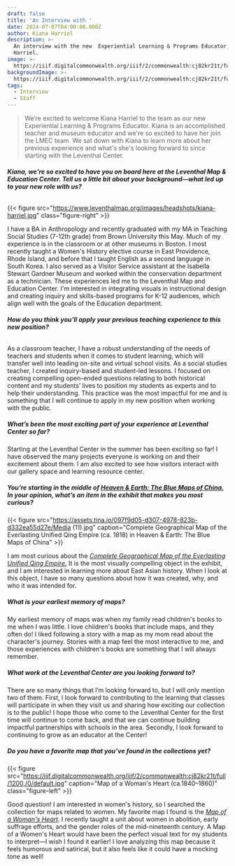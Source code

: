 ```yaml
---
draft: false
title: 'An Interview with '
date: 2024-07-07T04:00:00.000Z
author: Kiana Harriel
description: >-
  An interview with the new  Experiential Learning & Programs Educator, Kiana
  Harriel. 
image: >-
  https://iiif.digitalcommonwealth.org/iiif/2/commonwealth:cj82kr21t/full/1200,/0/default.jpg
backgroundImage: >-
  https://iiif.digitalcommonwealth.org/iiif/2/commonwealth:cj82kr21t/full/1200,/0/default.jpg
tags:
  - Interview
  - Staff
---
```


> We’re excited to welcome Kiana Harriel to the team as our new Experiential Learning & Programs Educator. Kiana is an accomplished teacher and museum educator and we're so excited to have her join the LMEC team. We sat down with Kiana to learn more about her previous experience and what's she's looking forward to since starting with the Leventhal Center.

###### **Kiana, we’re so excited to have you on board here at the Leventhal Map & Education Center. Tell us a little bit about your background—what led up to your new role with us?**

{{< figure src="https://www.leventhalmap.org/images/headshots/kiana-harriel.jpg" class="figure-right" >}}

I have a BA in Anthropology and recently graduated with my MA in Teaching Social Studies (7-12th grade) from Brown University this May. Much of my experience is in the classroom or at other museums in Boston. I most recently taught a Women's History elective course in East Providence, Rhode Island, and before that I taught English as a second language in South Korea. I also served as a Visitor Service assistant at the Isabella Stewart Gardner Museum and worked within the conservation department as a technician. These experiences led me  to the Leventhal Map and Education Center. I'm interested in integrating visuals in instructional design and creating inquiry and skills-based programs for K-12 audiences, which align well with the goals of the Education department.

###### **How do you think you’ll apply your previous teaching experience to this new position?**

As a classroom teacher, I have a robust understanding of the needs of teachers and students when it comes to student learning, which will transfer well into leading on-site and virtual school visits. As a social studies teacher, I created inquiry-based and student-led lessons. I focused on creating compelling open-ended questions relating to both historical content and my students’ lives to position my students as experts and to help their understanding. This practice was the most impactful for me and is something that I will continue to apply in my new position when working with the public.

##### **What’s been the most exciting part of your experience at Leventhal Center so far?**

Starting at the Leventhal Center in the summer has been exciting so far! I have observed the many projects everyone is working on and their excitement about them. I am also excited to see how visitors interact with our gallery space and learning resource center.

##### **You’re starting in the middle of *[Heaven & Earth: The Blue Maps of China.](https://www.leventhalmap.org/digital-exhibitions/heaven-and-earth/)* In your opinion, what’s an item in the exhibit that makes you most curious?**

{{< figure src="https://assets.tina.io/097f9d05-d307-4978-823b-d332ea55d27e/Media (11).jpg" caption="Complete Geographical Map of the Everlasting Unified Qing Empire (ca. 1818) in Heaven & Earth: The Blue Maps of China" >}}

I am most curious about the [*Complete Geographical Map of the Everlasting Unified Qing Empire*.](https://www.leventhalmap.org/digital-exhibitions/heaven-and-earth/catalogue/3/) It is the most visually compelling object in the exhibit, and I am interested in learning more about East Asian history. When I look at this object, I have so many questions about how it was created, why, and who it was intended for.

##### **What is your earliest memory of maps?**

My earliest memory of maps was when my family read children's books to me when I was little. I love children's books that include maps, and they often do! I liked following a story with a map as my mom read about the character's journey. Stories with a map feel the most interactive to me, and those experiences with children's books are something that I will always remember.

##### **What work at the Leventhal Center are you looking forward to?**

There are so many things that I’m looking forward to, but I will only mention two of them. First, I look forward to contributing to the learning that classes will participate in when they visit us and sharing how exciting our collection is to the public! I hope those who come to the Leventhal Center for the first time will continue to come back, and that we can continue building impactful partnerships with schools in the area. Secondly, I look forward to continuing to grow as an educator at the Center!

##### **Do you have a favorite map that you’ve found in the collections yet?**

{{< figure src="https://iiif.digitalcommonwealth.org/iiif/2/commonwealth:cj82kr21t/full/1200,/0/default.jpg" caption="Map of a Woman's Heart (ca.1840–1860)" class="figure-left" >}}

Good question! I am interested in women's history, so I searched the collection for maps related to women. My favorite map I found is the *[Map of a Woman's Heart](https://collections.leventhalmap.org/search/commonwealth:cj82kr20j)*. I recently taught a unit about women in abolition, early suffrage efforts, and the gender roles of the mid-nineteenth century. A Map of a Women's Heart would have been the perfect visual text for my students to interpret—I wish I found it earlier! I love analyzing this map because it feels humorous and satirical, but it also feels like it could have a mocking tone as well!
